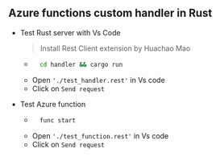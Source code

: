 ## Azure functions custom handler in Rust

- Test Rust server with Vs Code

  > Install Rest Client extension by Huachao Mao

  - ```sh
      cd handler && cargo run
    ```
  - Open `'./test_handler.rest'` in Vs code
  - Click on `Send request`

- Test Azure function

  - ```sh
      func start
    ```
  - Open `'./test_function.rest'` in Vs code
  - Click on `Send request`
